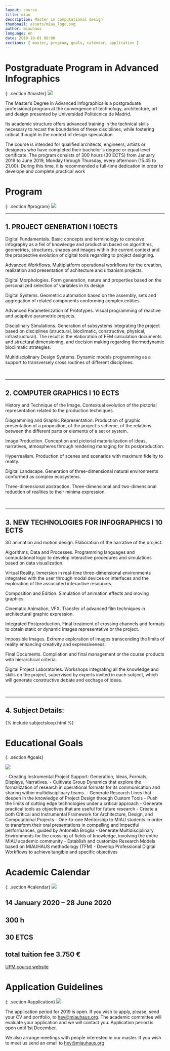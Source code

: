 ```yaml
---
layout: course
title: miau
description: Master in Computational design
thumbnail: assets/miau_logo.svg
author: miauhaus
language: en
date: 2018-10-01 00:00
sections: [ master, program, goals, calendar, application ]
---
```

# Postgraduate Program in Advanced Infographics
{: .section #master}
![](https://farm2.staticflickr.com/1924/44691545865_6ff94988d6_o_d.jpg)
<div class="two-col">
The Master’s Degree in Advanced Infographics is a postgraduate professional program at the convergence of technology, architecture, art and design presented by Universidad Politécnica de Madrid.

Its academic structure offers advanced training in the technical skills necessary to recast the boundaries of these disciplines, while fostering critical thought in the context of design speculation.

The course is intended for qualified architects, engineers, artists or designers who have completed their bachelor´s degree or equal level certificate. The program consists of 300 hours (30 ECTS) from January 2019 to June 2019, Monday through Thursday, every afternoon (15.45 to 21.00). During this time, it is recommended a full-time dedication in order to develope and complete practical work
</div>

# Program
{: .section #program}
![](https://farm2.staticflickr.com/1979/44904990494_8fe086d9d9_o_d.jpg)

---
## 1. PROJECT GENERATION I 10ECTS
<div class="two-col">
Digital Fundamentals. Basic concepts and terminology to conceive infography as a fiel of knowledge and production based on algorithms, geometries, structures, shapes and images within the current context and the prospective evolution of digital tools regarding to project designing.

Advanced Workflows. Multiplatform operational workflows for the creation, realization and presentation of achitecture and urbanism projects.

Digital Morphologies. Form generation, nature and properties based on the personalized selection of variables in its design.

Digital Systems. Geometric automation based on the assembly, sets and aggregation of related components conforming complex entities.

Advanced Parameterization of Prototypes. Visual programming of reactive and adaptive parametric projects.

Disciplinary Simulations. Generation of subsystems integrating the project based on disciplines (structural, bioclimatic, constructive, physical, infrastructural). The result is the elaboration of FEM calculation documents and structural dimensioning, and decision making regarding thermodynamic bioclimatic strategies.

Multidisciplinary Design Systems. Dynamic models programming as a support to transversely cross routines of different disciplines.
</div>
<br/>

---
## 2. COMPUTER GRAPHICS I 10 ECTS
<div class="two-col">
History and Technique of the Image. Contextual evolution of the pictorial representation related to the production techniques.

Diagramming and Graphic Representation. Production of graphic presentation of a proposition, of the project´s scheme, of the relations between the different parts or elements of a set or system.

Image Production. Conception and pictorial materialization of ideas, narratives, atmospheres through rendering managing for its postproduction.

Hyperrealism. Production of scenes and scenarios with maximum fidelity to reality.

Digital Landscape. Generation of three-dimensional natural environments conformed as complex ecosystems.

Three-dimensional abstraction. Three-dimensional and two-dimensional reduction of realities to their minima expression.
</div>
<br/>

---
## 3. NEW TECHNOLOGIES FOR INFOGRAPHICS I 10 ECTS
<div class="two-col">
3D animation and motion design. Elaboration of the narrative of the project.

Algorithms, Data and Processes. Programming languages and computational logic to develop interactive procedures and simulations based on data visualization.

Virtual Reality. Inmersion in real-time three-dimensional environments integrated with the user through modal devices or interfaces and the exploration of the associated interactive resources.

Composition and Edition. Simulation of animation effects and moving graphics.

Cinematic Animation, VFX. Transfer of advanced film techniques in architectural graphic expression.

Integrated Postproduction. Final treatment of crossing channels and formats to obtain static or dynamic images representative or the project.

Impossible Images. Extreme exploration of images transcending the limits of reality enhancing creativity and expressiveness.

Final Documents. Compilation and final management or the course products with hierarchical criteria.

Digital Project Laboratories. Workshops integrating all the knowledge and skills on the project, supervised by experts invited in each subject, which will generate constructive debate and exchage of ideas.
</div>
<br/>


---
## 4. Subject Details:
{% include subjectsloop.html %}

# Educational Goals
{: .section #goals}

![](https://farm2.staticflickr.com/1919/30688704157_00954a3d7a_o_d.jpg)
<div class="two-col">
- Creating Instrumental Project Support: Generation, Ideas, Formats, Displays, Narratives.
- Cultivate Group Dynamics that explore the formalization of research in operational formats for its communication and sharing within multidisciplinary teams.
- Generate Research Lines that deepen in the knowledge of Project Design through Custom Tools
- Push the limits of cutting edge technologies under a critical approach
- Generate practical tools as objectives that are useful for future research
- Create a both Critical and Instrumental Framework for Architecture, Design, and Computational Projects
- One-to-one Mentorship to MIAU students in order to transform their oral presentations in compelling and impactful performances, guided by Antonella Broglia
- Generate Multidisciplinary Environments for the crossing of fields of knowledge, involving the entire MIAU academic community
- Establish and customize Research Models based on MIAUHAUS methodology (TFM)
- Develop Professional Digital Workflows to achieve tangible and specific objectives
</div>

# Academic Calendar
{: .section #calendar}
![](https://farm2.staticflickr.com/1956/31757367508_4c2d96be15_o_d.jpg)

## 14 January 2020 – 28 June 2020

## 300 h

## 30 ETCS

## total tuition fee 3.750 €

[UPM course website](http://www.upm.es/Estudiantes/Estudios_Titulaciones/EstudiosPosgrado/especializacion?id=1089&fmt=detail)

# Application Guidelines
{: .section #application}
![](https://farm2.staticflickr.com/1953/45039241304_c8eb0c0c2e_o_d.jpg)

The application period for 2019 is open. If you wish to apply, please, send your CV and portfolio, to [hey@miauhaus.org](mailto:hey@miauhaus.org). The academic committee will evaluate your application and we will contact you. Application period is open until 1st December.

We also arrange meetings with people interested in our master. If you wish to meet us send an email to [hey@miauhaus.org](mailto:hey@miauhaus.org)

